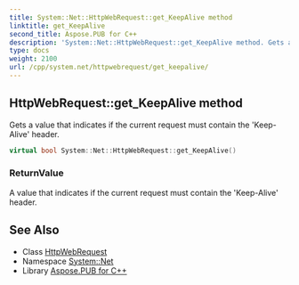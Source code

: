 ```yaml
---
title: System::Net::HttpWebRequest::get_KeepAlive method
linktitle: get_KeepAlive
second_title: Aspose.PUB for C++
description: 'System::Net::HttpWebRequest::get_KeepAlive method. Gets a value that indicates if the current request must contain the ''Keep-Alive'' header in C++.'
type: docs
weight: 2100
url: /cpp/system.net/httpwebrequest/get_keepalive/
---
```

## HttpWebRequest::get_KeepAlive method


Gets a value that indicates if the current request must contain the 'Keep-Alive' header.

```cpp
virtual bool System::Net::HttpWebRequest::get_KeepAlive()
```


### ReturnValue

A value that indicates if the current request must contain the 'Keep-Alive' header.

## See Also

* Class [HttpWebRequest](../)
* Namespace [System::Net](../../)
* Library [Aspose.PUB for C++](../../../)
